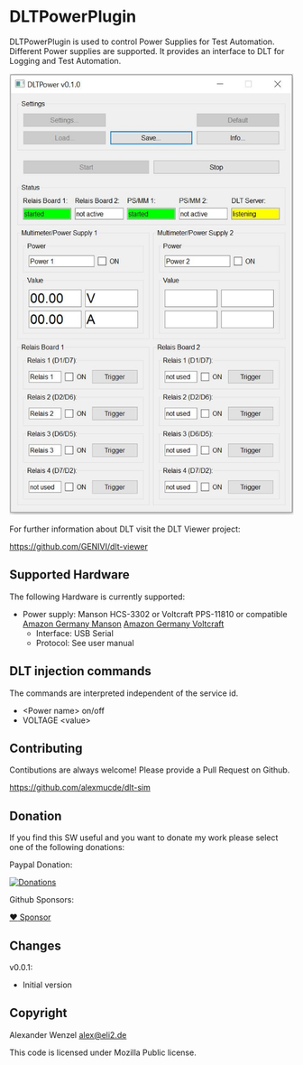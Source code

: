 # DLTPowerPlugin

DLTPowerPlugin is used to control Power Supplies for Test Automation.
Different Power supplies are supported.
It provides an interface to DLT for Logging and Test Automation.

![Image of DLTPowerPlugin](images/DLTPowerPlugin.jpg)

For further information about DLT visit the DLT Viewer project:

https://github.com/GENIVI/dlt-viewer

## Supported Hardware

The following Hardware is currently supported:

* Power supply: Manson HCS-3302 or Voltcraft PPS-11810 or compatible [Amazon Germany Manson](https://amzn.to/2QUWQ4D) [Amazon Germany Voltcraft](https://amzn.to/3e33EWJ)
  * Interface: USB Serial
  * Protocol: See user manual

## DLT injection commands

The commands are interpreted independent of the service id.

* \<Power name\> on/off
* VOLTAGE \<value\>

## Contributing

Contibutions are always welcome! Please provide a Pull Request on Github.

https://github.com/alexmucde/dlt-sim

## Donation

If you find this SW useful and you want to donate my work please select one of the following donations:

Paypal Donation:

[![Donations](https://www.paypalobjects.com/en_US/DK/i/btn/btn_donateCC_LG.gif)](https://www.paypal.com/donate?hosted_button_id=YBWSNXYWJJP2Q)

Github Sponsors:

[:heart: Sponsor](https://github.com/sponsors/alexmucde)

## Changes

v0.0.1:

* Initial version

## Copyright

Alexander Wenzel <alex@eli2.de>

This code is licensed under Mozilla Public license.
